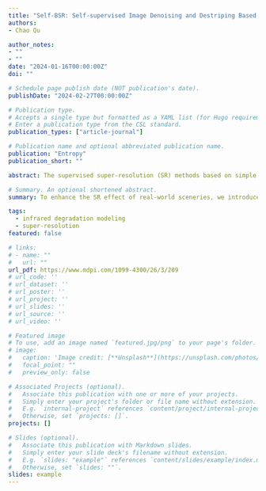 ```yaml
---
title: "Self-BSR: Self-supervised Image Denoising and Destriping Based on Blind-Spot Regularization"
authors:
- Chao Qu

author_notes:
- ""
- ""
date: "2024-01-16T00:00:00Z"
doi: ""

# Schedule page publish date (NOT publication's date).
publishDate: "2024-02-27T00:00:00Z"

# Publication type.
# Accepts a single type but formatted as a YAML list (for Hugo requirements).
# Enter a publication type from the CSL standard.
publication_types: ["article-journal"]

# Publication name and optional abbreviated publication name.
publication: "Entropy"
publication_short: ""

abstract: The supervised super-resolution (SR) methods based on simple degradation assumptions (e.g., bicubic downsampling) have unsatisfactory generalization ability on real-world thermal images. To enhance the SR effect of real-world sceneries, we introduce an unsupervised SR framework for thermal images, incorporating degradation modeling and corresponding SR. Inspired by the physical prior that high frequency affects details and low frequency affects thermal contrast, we propose a frequency-aware degradation model, named TFADGAN. The model achieves image quality migration between thermal detectors of different resolutions by degrading different frequency components of the image from high-resolution (HR) to low-resolution (LR). Specifically, by adversarial learning with unpaired LR thermal images, the complex degradation processes of HR thermal images at low and high frequencies are modeled separately. Benefiting from the thermal characteristics mined from real-world images, the degraded images generated by TFADGAN are similar to LR thermal ones in terms of detail and contrast. Then, the SR model is trained based on the pseudo-paired data consisting of degraded images and HR images. Extensive experimental results demonstrate that the degraded images generated by TFADGAN provide reliable alternatives to real-world LR thermal images.

# Summary. An optional shortened abstract.
summary: To enhance the SR effect of real-world sceneries, we introduce an unsupervised SR framework for thermal images, incorporating degradation modeling and corresponding SR.

tags:
  - infrared degradation modeling
  - super-resolution
featured: false

# links:
# - name: ""
#   url: ""
url_pdf: https://www.mdpi.com/1099-4300/26/3/209
# url_code: ''
# url_dataset: ''
# url_poster: ''
# url_project: ''
# url_slides: ''
# url_source: ''
# url_video: ''

# Featured image
# To use, add an image named `featured.jpg/png` to your page's folder. 
# image:
#   caption: 'Image credit: [**Unsplash**](https://unsplash.com/photos/jdD8gXaTZsc)'
#   focal_point: ""
#   preview_only: false

# Associated Projects (optional).
#   Associate this publication with one or more of your projects.
#   Simply enter your project's folder or file name without extension.
#   E.g. `internal-project` references `content/project/internal-project/index.md`.
#   Otherwise, set `projects: []`.
projects: []

# Slides (optional).
#   Associate this publication with Markdown slides.
#   Simply enter your slide deck's filename without extension.
#   E.g. `slides: "example"` references `content/slides/example/index.md`.
#   Otherwise, set `slides: ""`.
slides: example
---
```


<!-- {{% callout note %}}
Click the *Cite* button above to demo the feature to enable visitors to import publication metadata into their reference management software.
{{% /callout %}}

{{% callout note %}}
Create your slides in Markdown - click the *Slides* button to check out the example.
{{% /callout %}} -->

<!-- Add the publication's **full text** or **supplementary notes** here. You can use rich formatting such as including [code, math, and images](https://docs.hugoblox.com/content/writing-markdown-latex/). -->
